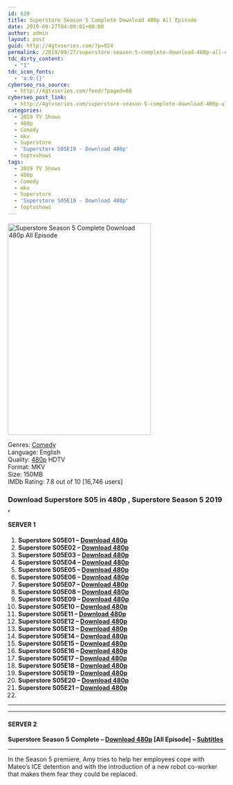 ```yaml
---
id: 620
title: Superstore Season 5 Complete Download 480p All Episode
date: 2019-09-27T04:09:01+00:00
author: admin
layout: post
guid: http://4gtvseries.com/?p=924
permalink: /2019/09/27/superstore-season-5-complete-download-480p-all-episode/
tdc_dirty_content:
  - "1"
tdc_icon_fonts:
  - 'a:0:{}'
cyberseo_rss_source:
  - http://4gtvseries.com/feed/?paged=88
cyberseo_post_link:
  - http://4gtvseries.com/superstore-season-5-complete-download-480p-all-episode/
categories:
  - 2019 TV Shows
  - 480p
  - Comedy
  - mkv
  - Superstore
  - 'Superstore S05E19 - Download 480p'
  - toptvshows
tags:
  - 2019 TV Shows
  - 480p
  - Comedy
  - mkv
  - Superstore
  - 'Superstore S05E19 - Download 480p'
  - toptvshows
---
```

<img loading="lazy" class="aligncenter" src="https://2.bp.blogspot.com/-EhXlD9sTQ0w/XY1oxO0uBJI/AAAAAAAAASM/AiLCUYKid9ATfUX9YMG4Ws4dpEpJVTUtgCK4BGAYYCw/s1600/Superstore%2BSeason%2B5.jpg" alt="Superstore Season 5 Complete Download 480p All Episode" width="330" height="488" />

Genres:&nbsp;<a href="http://4gtvseries.com/tag/comedy/" data-wpel-link="internal">Comedy</a>  
Language: English  
Quality:&nbsp;<a href="http://4gtvseries.com/tag/480p/" data-wpel-link="internal">480p</a>&nbsp;HDTV  
Format: MKV  
Size: 150MB  
IMDb Rating: 7.8 out of 10 [16,746 users]

### **Download Superstore S05 in 480p , Superstore Season 5 2019 ,&nbsp;**

#### <span><strong>SERVER 1</strong></span>

  1. **Superstore S05E01 – <a href="http://slink.dl480p.xyz/e3eJ" data-wpel-link="external" target="_blank" rel="nofollow external noopener noreferrer" class="wpel-icon-left"><i class="wpel-icon fa fa-download" aria-hidden="true"></i>Download 480p</a>**
  2. **Superstore S05E02 – <a href="http://slink.dl480p.xyz/Ihf7OMZ" data-wpel-link="external" target="_blank" rel="nofollow external noopener noreferrer" class="wpel-icon-left"><i class="wpel-icon fa fa-download" aria-hidden="true"></i>Download 480p</a>**
  3. **Superstore S05E03 – <a href="http://slink.dl480p.xyz/9bzBh" data-wpel-link="external" target="_blank" rel="nofollow external noopener noreferrer" class="wpel-icon-left"><i class="wpel-icon fa fa-download" aria-hidden="true"></i>Download 480p</a>**
  4. **Superstore S05E04 – <a href="http://slink.dl480p.xyz/Bwwt3" data-wpel-link="external" target="_blank" rel="nofollow external noopener noreferrer" class="wpel-icon-left"><i class="wpel-icon fa fa-download" aria-hidden="true"></i>Download 480p</a>**
  5. **Superstore S05E05 – <a href="http://slink.dl480p.xyz/B6ZMxW" data-wpel-link="external" target="_blank" rel="nofollow external noopener noreferrer" class="wpel-icon-left"><i class="wpel-icon fa fa-download" aria-hidden="true"></i>Download 480p</a>**
  6. **Superstore S05E06 – <a href="http://slink.dl480p.xyz/1TnDpWAD" data-wpel-link="external" target="_blank" rel="nofollow external noopener noreferrer" class="wpel-icon-left"><i class="wpel-icon fa fa-download" aria-hidden="true"></i>Download 480p</a>**
  7. **Superstore S05E07 – <a href="http://slink.dl480p.xyz/nrYUCk" data-wpel-link="external" target="_blank" rel="nofollow external noopener noreferrer" class="wpel-icon-left"><i class="wpel-icon fa fa-download" aria-hidden="true"></i>Download 480p</a>**
  8. **Superstore S05E08 – <a href="http://slink.dl480p.xyz/VhMGCL" data-wpel-link="external" target="_blank" rel="nofollow external noopener noreferrer" class="wpel-icon-left"><i class="wpel-icon fa fa-download" aria-hidden="true"></i>Download 480p</a>**
  9. **Superstore S05E09 – <a href="http://slink.dl480p.xyz/RPMP" data-wpel-link="external" target="_blank" rel="nofollow external noopener noreferrer" class="wpel-icon-left"><i class="wpel-icon fa fa-download" aria-hidden="true"></i>Download 480p</a>**
 10. **Superstore S05E10 – <a href="http://slink.dl480p.xyz/i4LNOf" data-wpel-link="external" target="_blank" rel="nofollow external noopener noreferrer" class="wpel-icon-left"><i class="wpel-icon fa fa-download" aria-hidden="true"></i>Download 480p</a>**
 11. **Superstore S05E11 – <a href="http://slink.dl480p.xyz/PyS4U" data-wpel-link="external" target="_blank" rel="nofollow external noopener noreferrer" class="wpel-icon-left"><i class="wpel-icon fa fa-download" aria-hidden="true"></i>Download 480p</a>**
 12. **Superstore S05E12 – <a href="http://slink.dl480p.xyz/O99yd" data-wpel-link="external" target="_blank" rel="nofollow external noopener noreferrer" class="wpel-icon-left"><i class="wpel-icon fa fa-download" aria-hidden="true"></i>Download 480p</a>**
 13. **Superstore S05E13 – <a href="http://slink.dl480p.xyz/hLg1d" data-wpel-link="external" target="_blank" rel="nofollow external noopener noreferrer" class="wpel-icon-left"><i class="wpel-icon fa fa-download" aria-hidden="true"></i>Download 480p</a>**
 14. **Superstore S05E14 – <a href="http://slink.dl480p.xyz/czYtZ" data-wpel-link="external" target="_blank" rel="nofollow external noopener noreferrer" class="wpel-icon-left"><i class="wpel-icon fa fa-download" aria-hidden="true"></i>Download 480p</a>**
 15. **Superstore S05E15 – <a href="http://slink.dl480p.xyz/bVsle" data-wpel-link="external" target="_blank" rel="nofollow external noopener noreferrer" class="wpel-icon-left"><i class="wpel-icon fa fa-download" aria-hidden="true"></i>Download 480p</a>**
 16. **Superstore S05E16 – <a href="http://slink.dl480p.xyz/GqJpP" data-wpel-link="external" target="_blank" rel="nofollow external noopener noreferrer" class="wpel-icon-left"><i class="wpel-icon fa fa-download" aria-hidden="true"></i>Download 480p</a>**
 17. **Superstore S05E17 – <a href="http://slink.dl480p.xyz/FgDwJGb" data-wpel-link="external" target="_blank" rel="nofollow external noopener noreferrer" class="wpel-icon-left"><i class="wpel-icon fa fa-download" aria-hidden="true"></i>Download 480p</a>**
 18. **Superstore S05E18 – <a href="http://slink.dl480p.xyz/EOFYrwy" data-wpel-link="external" target="_blank" rel="nofollow external noopener noreferrer" class="wpel-icon-left"><i class="wpel-icon fa fa-download" aria-hidden="true"></i>Download 480p</a>**
 19. **Superstore S05E19 – <a href="http://slink.dl480p.xyz/n5oK" data-wpel-link="external" target="_blank" rel="nofollow external noopener noreferrer" class="wpel-icon-left"><i class="wpel-icon fa fa-download" aria-hidden="true"></i>Download 480p</a>**
 20. **Superstore S05E20 – <a href="http://slink.dl480p.xyz/OhCe3g5B" data-wpel-link="external" target="_blank" rel="nofollow external noopener noreferrer" class="wpel-icon-left"><i class="wpel-icon fa fa-download" aria-hidden="true"></i>Download 480p</a>**
 21. **Superstore S05E21 – <a href="http://slink.dl480p.xyz/MRBORurf" data-wpel-link="external" target="_blank" rel="nofollow external noopener noreferrer" class="wpel-icon-left"><i class="wpel-icon fa fa-download" aria-hidden="true"></i>Download 480p</a>**
 22. 

* * *

* * *

#### <span><strong>SERVER 2</strong></span>

**Superstore Season 5 Complete – <a href="http://dl480p.xyz/693/" data-wpel-link="external" target="_blank" rel="nofollow external noopener noreferrer" class="wpel-icon-left"><i class="wpel-icon fa fa-download" aria-hidden="true"></i>Download 480p</a> [All Episode] – <a href="https://subscene.com/subtitles/superstore-fifth-season" data-wpel-link="external" target="_blank" rel="nofollow external noopener noreferrer" class="wpel-icon-left"><i class="wpel-icon fa fa-download" aria-hidden="true"></i>Subtitles</a>**

* * *

In the Season 5 premiere, Amy tries to help her employees cope with Mateo’s ICE detention and with the introduction of a new robot co-worker that makes them fear they could be replaced.

<div align="center">
</div>